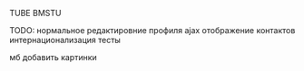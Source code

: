 TUBE BMSTU

 TODO:
 нормальное редактировние профиля
 ajax отображение контактов
 интернационализация
 тесты
 
 мб добавить картинки
